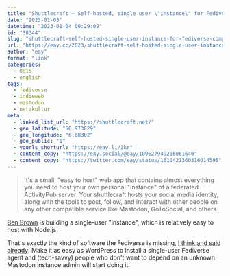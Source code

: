 ```yaml
---
title: "Shuttlecraft – Self-hosted, single user \"instance\" for Fediverse compatible micro-blogging"
date: "2023-01-03"
datetime: "2023-01-04 00:29:09"
id: "38344"
slug: "shuttlecraft-self-hosted-single-user-instance-for-fediverse-compatible-micro-blogging"
url: "https://eay.cc/2023/shuttlecraft-self-hosted-single-user-instance-for-fediverse-compatible-micro-blogging/"
author: "eay"
format: "link"
categories:
  - 0815
  - english
tags:
  - fediverse
  - indieweb
  - mastodon
  - netzkultur
meta:
  - linked_list_url: "https://shuttlecraft.net/"
  - geo_latitude: "50.973829"
  - geo_longitude: "6.68302"
  - geo_public: "1"
  - yourls_shorturl: "https://eay.li/3kr"
  - content_copy: "https://eay.social/@eay/109627949206061640"
  - content_copy: "https://twitter.com/eay/status/1610421360316014595"
---
```


> It's a small, "easy to host" web app that contains almost everything you need to host your own personal "instance" of a federated ActivityPub server. Your shuttlecraft hosts your social media identity, along with the tools to post, follow, and interact with other people on any other compatible service like Mastodon, GoToSocial, and others.

[Ben Brown](https://benbrown.com/) is building a single-user "instance", which is relatively easy to host with Node.js.

That's exactly the kind of software the Fediverse is missing, [I think and said already](https://eay.cc/2022/status-2022-11-06-1303/): Make it as easy as WordPress to install a single-user Fediverse agent and (tech-savvy) people who don't want to depend on an unknown Mastodon instance admin will start doing it.
